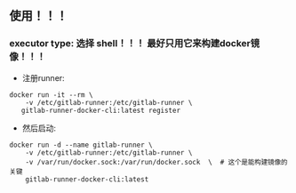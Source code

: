 ## 使用！！！



### executor type: 选择 shell！！！ 最好只用它来构建docker镜像！！！

- 注册runner:

```shell
docker run -it --rm \
    -v /etc/gitlab-runner:/etc/gitlab-runner \
   gitlab-runner-docker-cli:latest register
```

- 然后启动:

```shell
docker run -d --name gitlab-runner \
    -v /etc/gitlab-runner:/etc/gitlab-runner \
    -v /var/run/docker.sock:/var/run/docker.sock  \  # 这个是能构建镜像的关键
    gitlab-runner-docker-cli:latest
```
